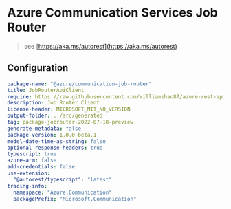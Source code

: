 # Azure Communication Services Job Router

> see [https://aka.ms/autorest](https://aka.ms/autorest)

## Configuration

```yaml
package-name: "@azure/communication-job-router"
title: JobRouterApiClient
require: https://raw.githubusercontent.com/williamzhao87/azure-rest-api-specs/17ac729b6e3e6fe173efccf9822e6d5d7338031b/specification/communication/data-plane/JobRouter/readme.md
description: Job Router Client
license-header: MICROSOFT_MIT_NO_VERSION
output-folder: ../src/generated
tag: package-jobrouter-2022-07-18-preview
generate-metadata: false
package-version: 1.0.0-beta.1
model-date-time-as-string: false
optional-response-headers: true
typescript: true
azure-arm: false
add-credentials: false
use-extension:
  "@autorest/typescript": "latest"
tracing-info:
  namespace: "Azure.Communication"
  packagePrefix: "Microsoft.Communication"
```
